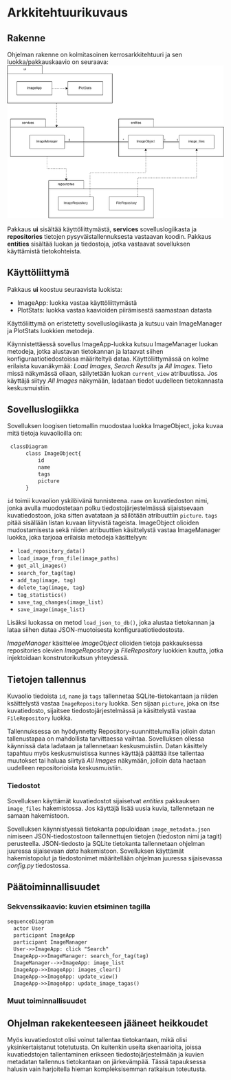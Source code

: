 # Arkkitehtuurikuvaus

## Rakenne
Ohjelman rakenne on kolmitasoinen kerrosarkkitehtuuri ja sen luokka/pakkauskaavio on seuraava:
![Pakkausrakenne](kuvat/pakkauskaavio.png)

Pakkaus **ui** sisältää käyttöliittymästä, **services** sovelluslogiikasta ja **repositories** tietojen pysyväistallennuksesta vastaavan koodin. Pakkaus **entities** sisältää luokan ja tiedostoja, jotka vastaavat sovelluksen käyttämistä tietokohteista.

## Käyttöliittymä

Pakkaus **ui** koostuu seuraavista luokista:
- ImageApp: luokka vastaa käyttöliittymästä
- PlotStats: luokka vastaa kaavioiden piirämisestä saamastaan datasta

Käyttöliittymä on eristetetty sovelluslogiikasta ja kutsuu vain ImageManager ja PlotStats luokkien metodeja.

Käynnistettäessä sovellus ImageApp-luokka kutsuu ImageManager luokan metodeja, jotka alustavan tietokannan ja lataavat siihen konfiguraatiotiedostoissa määriteltyä dataa. Käyttöliittymässä on kolme erilaista kuvanäkymää: *Load Images*, *Search Results* ja *All Images*. Tieto missä näkymässä ollaan, säilytetään luokan `current_view` atribuutissa. Jos käyttäjä siityy *All Images* näkymään, ladataan tiedot uudelleen tietokannasta keskusmuistiin.

## Sovelluslogiikka

Sovelluksen loogisen tietomallin muodostaa luokka ImageObject, joka kuvaa mitä tietoja kuvaolioilla on:

```mermaid
 classDiagram
      class ImageObject{
          id
          name
          tags
          picture
      }

```
`id`  toimii kuvaolion yskilöivänä tunnisteena. `name` on kuvatiedoston nimi, jonka avulla muodostetaan polku tiedostojärjestelmässä sijaistsevaan kuvatiedostoon, joka sitten avatataan ja säilötään atribuuttiin `picture`. `tags` pitää sisällään listan kuvaan liityvistä tageista. ImageObject olioiden mudostamisesta sekä niiden atribuuttien käsittelystä vastaa ImageManager luokka, joka tarjoaa erilaisia metodeja käsittelyyn:

- `load_repository_data()` 
- `load_image_from_file(image_paths)` 
- `get_all_images()` 
- `search_for_tag(tag)` 
- `add_tag(image, tag)`
- `delete_tag(image, tag)`
- `tag_statistics()`
- `save_tag_changes(image_list)`
- `save_image(image_list)`     

Lisäksi luokassa on metod `load_json_to_db()`, joka alustaa tietokannan ja lataa siihen dataa JSON-muotoisesta konfiguraatiotiedostosta. 

*ImageManager* käsittelee *ImageObject* olioiden tietoja pakkauksessa repositories olevien *ImageRepository* ja *FileRepository* luokkien kautta, jotka injektoidaan konstrutorikutsun yhteydessä.

## Tietojen tallennus

Kuvaolio tiedoista `id`, `name` ja `tags` tallennetaa SQLite-tietokantaan ja niiden ksäittelystä vastaa `ImageRepository` luokka. Sen sijaan `picture`, joka on itse kuvatiedosto, sijaitsee tiedostojärjestelmässä ja käsittelystä vastaa `FileRepository` luokka.

Tallennuksessa on hyödynnetty Repository-suunnittelumallia jolloin datan tallenustapaa on mahdollista tarvittaessa vaihtaa. Sovelluksen ollessa käynnissä data ladataan ja tallennetaan keskusmuistiin. Datan käsittely tapahtuu myös keskusmuistissa kunnes käyttäjä päättää itse tallentaa muutokset tai haluaa siirtyä *All Images* näkymään, jolloin data haetaan uudelleen repositorioista keskusmuistiin.

### Tiedostot

Sovelluksen käyttämät kuvatiedostot sijaisetvat *entities* pakkauksen `image_files` hakemistossa. Jos käyttäjä lisää uusia kuvia, tallennetaan ne samaan hakemistoon.

Sovelluksen käynnistyessä tietokanta populoidaan `image_metadata.json` nimiseen JSON-tiedostostoon tallennettujen tietojen (tiedoston nimi ja tagit) perusteella. JSON-tiedosto ja SQLite tietokanta tallennetaan ohjelman juuressa sijaisevaan *data* hakemistoon. Sovelluksen käyttämät hakemistopolut ja tiedostonimet määritellään ohjelman juuressa sijaisevassa *config.py* tiedostossa.

## Päätoiminnallisuudet


### Sekvenssikaavio: kuvien etsiminen tagilla

```mermaid
sequenceDiagram
  actor User
  participant ImageApp
  participant ImageManager
  User->>ImageApp: click "Search"
  ImageApp->>ImageManager: search_for_tag(tag)
  ImageManager-->>ImageApp: image_list
  ImageApp->>ImageApp: images_clear()
  ImageApp->>ImageApp: update_view()
  ImageApp->>ImageApp: update_image_tagas()
```
### Muut toiminnallisuudet

## Ohjelman rakekenteeseen jääneet heikkoudet

Myös kuvatiedostot olisi voinut tallentaa tietokantaan, mikä olisi yksinkertaistanut totetutusta. On kuitenkin useita skenaarioita, joissa kuvatiedstojen tallentaminen erikseen tiedostojärjestelmään ja kuvien metadatan tallennus tietokantaan on järkevämpää. Tässä tapauksessa halusin vain harjoitella hieman kompleksisemman ratkaisun toteutusta.   
